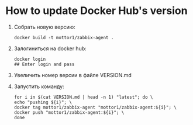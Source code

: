 # How to update Docker Hub's version

1. Собрать новую версию:

       docker build -t mottor1/zabbix-agent .

2. Залогиниться на docker hub:

       docker login 
       ## Enter login and pass

3. Увеличить номер версии в файле VERSION.md

4. Запустить команду:

       for i in $(cat VERSION.md | head -n 1) "latest"; do \
       echo "pushing ${i}"; \
       docker tag mottor1/zabbix-agent "mottor1/zabbix-agent:${i}"; \
       docker push "mottor1/zabbix-agent:${i}"; \
       done

